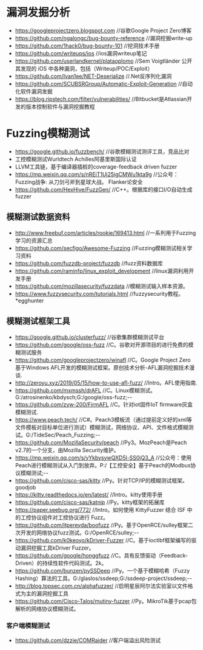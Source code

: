 # 漏洞发掘分析
- https://googleprojectzero.blogspot.com    //谷歌Google Project Zero博客
- https://github.com/ngalongc/bug-bounty-reference    //漏洞挖掘write-up
- https://github.com/1hack0/bug-bounty-101    //挖洞技术手册
- https://github.com/writeups/ios    //ios漏洞writeup笔记
- https://github.com/userlandkernel/plataoplomo    //Sem Voigtländer 公开其发现的 iOS 中各种漏洞，包括（Writeup/POC/Exploit）
- https://github.com/Ivan1ee/NET-Deserialize    //.Net反序列化漏洞
- https://github.com/SCUBSRGroup/Automatic-Exploit-Generation    //自动化软件漏洞发掘
- https://blog.ripstech.com/filter/vulnerabilities/    //Bitbucket是Atlassian开发的版本控制软件与漏洞挖掘教程
# Fuzzing模糊测试
- https://google.github.io/fuzzbench/    //谷歌模糊测试测评工具，竞品比对
- 工控模糊测试Wurldtech Achilles阿基里斯国际认证
- LLVM工具链，基于编译器插桩的coverage-feedback driven fuzzer
- https://mp.weixin.qq.com/s/nREiT1Uj25igCMWu1kta9g    //公众号：Fuzzing战争: 从刀剑弓斧到星球大战。 Flanker论安全
- https://github.com/HexHive/FuzzGen/    //C++。根据库的接口I/O自动生成fuzzer
## 模糊测试数据资料
- http://www.freebuf.com/articles/rookie/169413.html    //一系列用于Fuzzing学习的资源汇总
- https://github.com/secfigo/Awesome-Fuzzing    //Fuzzing模糊测试相关学习资料
- https://github.com/fuzzdb-project/fuzzdb    //fuzz资料数据库
- https://github.com/raminfp/linux_exploit_development    //linux漏洞利用开发手册
- https://github.com/mozillasecurity/fuzzdata    //模糊测试输入样本资源。
- https://www.fuzzysecurity.com/tutorials.html    //fuzzysecurity教程。*egghunter
## 模糊测试框架工具
- https://google.github.io/clusterfuzz/    //谷歌集群模糊测试平台
- https://github.com/google/oss-fuzz    //C。谷歌对开源项目的进行免费的模糊测试服务
- https://github.com/googleprojectzero/winafl    //C。Google Project Zero 基于Windows AFL开发的模糊测试框架。原创技术分析-AFL漏洞挖掘技术漫谈.
- http://zeroyu.xyz/2019/05/15/how-to-use-afl-fuzz/    //Intro。AFL使用指南.
- https://github.com/mxmssh/drAFL    //C。Linux模糊测试。G:/atrosinenko/kbdysch;G:/google/oss-fuzz;--
- https://github.com/zyw-200/FirmAFL    //C。针对iot固件IoT firmware灰盒模糊测试.
- https://www.peach.tech/    //C#。Peach3模板流（通过提前定义好的xml等文件模板对目标单位进行测试）模糊测试，网络协议、API、文件格式模糊测试。G:/TideSec/Peach_Fuzzing;--
- https://github.com/MozillaSecurity/peach    //Py3。MozPeach是Peach v2.7的一个分支，由Mozilla Security维护。
- https://mp.weixin.qq.com/s/yYkbysywQXD5l-SS0jQ3_A    //公众号：使用Peach进行模糊测试从入门到放弃。P:/【工控安全】基于Peach的Modbus协议模糊测试;--
- https://github.com/cisco-sas/kitty    //Py。针对TCP/IP的模糊测试框架。goodjob
- https://kitty.readthedocs.io/en/latest/    //Intro。kitty使用手册
- https://github.com/cisco-sas/katnip    //Py。kitty框架的拓展库
- https://paper.seebug.org/772/    //Intro。如何使用 KittyFuzzer 结合 ISF 中的工控协议组件对工控协议进行 Fuzz。
- https://github.com/jtpereyda/boofuzz    //Py。基于OpenRCE/sulley框架二次开发的网络协议fuzz测试。G:/OpenRCE/sulley;--
- https://github.com/k0keoyo/kDriver-Fuzzer    //C。基于ioctlbf框架编写的驱动漏洞挖掘工具kDriver Fuzzer。
- https://github.com/google/honggfuzz    //C。具有反馈驱动（Feedback-Driven）的持续性软件代码测试。2k。
- https://github.com/bunzen/pySSDeep    //Py。一个基于模糊哈希（Fuzzy Hashing）算法的工具。G:/glaslos/ssdeep;G:/ssdeep-project/ssdeep;--
- http://blog.topsec.com.cn/alphafuzzer/    //启明星辰阿尔法实验室以文件格式为主的漏洞挖掘工具
- https://github.com/Cisco-Talos/mutiny-fuzzer    //Py。MikroTik基于pcap包解析的网络协议模糊测试。
### 客户端模糊测试
- https://github.com/dzzie/COMRaider    //客户端溢出风险测试